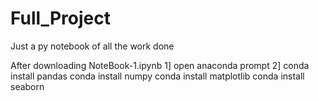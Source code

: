 # Full_Project
Just a py notebook of all the work done


After downloading NoteBook-1.ipynb
1] open anaconda prompt
2] conda install pandas
   conda install numpy
   conda install matplotlib
   conda install seaborn
   
